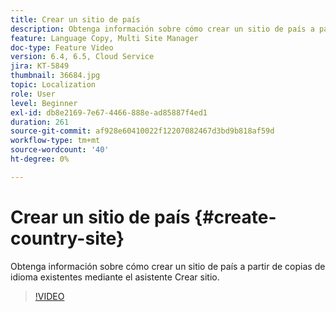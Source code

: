 ```yaml
---
title: Crear un sitio de país
description: Obtenga información sobre cómo crear un sitio de país a partir de copias de idioma existentes mediante el asistente Crear sitio.
feature: Language Copy, Multi Site Manager
doc-type: Feature Video
version: 6.4, 6.5, Cloud Service
jira: KT-5849
thumbnail: 36684.jpg
topic: Localization
role: User
level: Beginner
exl-id: db8e2169-7e67-4466-888e-ad85887f4ed1
duration: 261
source-git-commit: af928e60410022f12207082467d3bd9b818af59d
workflow-type: tm+mt
source-wordcount: '40'
ht-degree: 0%

---
```


# Crear un sitio de país {#create-country-site}

Obtenga información sobre cómo crear un sitio de país a partir de copias de idioma existentes mediante el asistente Crear sitio.

>[!VIDEO](https://video.tv.adobe.com/v/36684?quality=12&learn=on)
